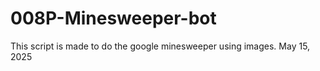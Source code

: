 # 008P-Minesweeper-bot
This script is made to do the google minesweeper using images. May ‎15, ‎2025
